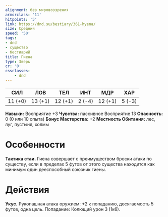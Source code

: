 ```yaml
---
alignment: без мировоззрения
armorclass: '11'
hitpoints: '5'
link: https://dnd.su/bestiary/361-hyena/
size: Средний
speed: '50'
tags:
- dnd
- существо
- бестиарий
title: Гиена
type: Зверь
cr: '0'
cssclasses:
    - dnd
---
```



| СИЛ | ЛОВ | ТЕЛ | ИНТ | МДР | ХАР |
|---|---|---|---|---|---|
| 11 (+0) | 13 (+1) | 12 (+1) | 2 (-4) | 12 (+1) | 5 (-3) |
**Навыки:** Восприятие +3
**Чувства:** пассивное Восприятие 13
**Опасность:** 0 (0 или 10 опыта)
**Бонус Мастерства:** +2
**Местность Обитания:** лес, луг, пустыня, холмы


# Особенности
**Тактика стаи.** Гиена совершает с преимуществом броски атаки по существу, если в пределах 5 футов от этого существа находится как минимум один дееспособный союзник гиены.


# Действия
**Укус.** Рукопашная атака оружием: +2 к попаданию, досягаемость 5 футов, одна цель. Попадание: Колющий урон 3 (1к6).